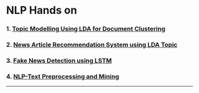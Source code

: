 # NLP Hands on

### 1. [Topic Modelling Using LDA for Document Clustering](https://github.com/RusticHaze634/NLP-Room/blob/main/NLP%20Project%20Room%201/Topic%20Modelling%20Using%20LDA%20for%20Document%20Clustering/topic-modelling-using-lda-for-document-clustering.ipynb)

### 2. [News Article Recommendation System using LDA Topic](https://github.com/RusticHaze634/NLP-Room/blob/main/NLP%20Project%20Room%201/News%20Article%20Recommendation%20System%20using%20LDA%20Topic/news-article-recommendation-system-using-lda-topic.ipynb)

### 3. [Fake News Detection using LSTM](https://www.kaggle.com/code/diplod0cus/fake-news-detection-using-lstm-tensorflow-python)

### 4. [NLP-Text Preprocessing and Mining](https://www.kaggle.com/code/diplod0cus/nlp-text-preprocessing-and-mining)

***
